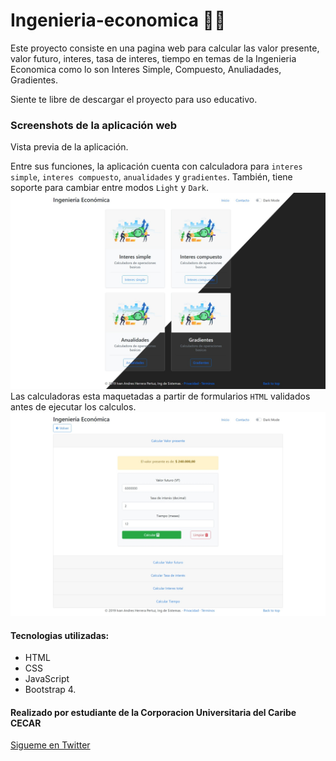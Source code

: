 # Ingenieria-economica 👨‍💻

Este proyecto consiste en una pagina web para calcular las valor presente, valor futuro, interes, tasa de interes, tiempo en temas de la Ingenieria Economica como lo son Interes Simple, Compuesto, Anuliadades, Gradientes.

Siente te libre de descargar el proyecto para uso educativo. 

### Screenshots de la aplicación web

Vista previa de la aplicación.

Entre sus funciones, la aplicación cuenta con calculadora para `interes simple`, `interes compuesto`, `anualidades` y `gradientes`. También, tiene soporte para cambiar entre modos `Light` y `Dark`.
![Screenshot de menu princial](docs/black-white.png)
Las calculadoras esta maquetadas a partir de formularios `HTML` validados antes de ejecutar los calculos.
![Screenshot de calculadora](docs/calcular.jpeg)

#### Tecnologias utilizadas:
- HTML
- CSS
- JavaScript
- Bootstrap 4.

#### Realizado por estudiante de la Corporacion Universitaria del Caribe CECAR
[Sigueme en Twitter](https://twitter.com/G2Pertu)
